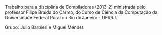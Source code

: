 Trabalho para a disciplina de Compiladores (2013-2) ministrada pelo professor Filipe Braida do Carmo, do Curso de Ciência da Computação da Universidade Federal Rural do Rio de Janeiro - UFRRJ.

Grupo: Julio Barbieri e Miguel Mendes
